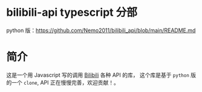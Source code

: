 # bilibili-api **typescript** 分部

python 版：<https://github.com/Nemo2011/bilibili_api/blob/main/README.md>

# 简介

这是一个用 Javascript 写的调用 [Bilibili](https://www.bilibili.com) 各种 API 的库，
这个库是基于 `python` 版的一个 `clone`, API 正在慢慢完善，欢迎贡献！。
